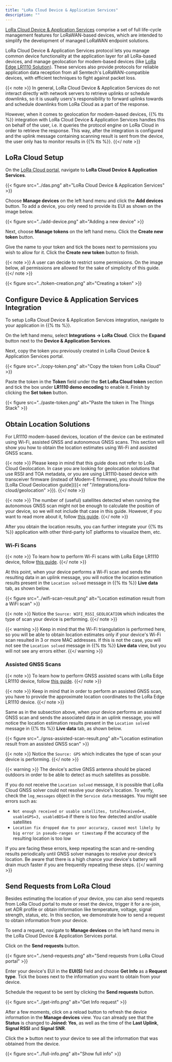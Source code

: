 ```yaml
---
title: "LoRa Cloud Device & Application Services"
description: ""
---
```


[LoRa Cloud Device & Application Services](https://www.loracloud.com/portal/device_management/home) comprise a set of full life-cycle management features for LoRaWAN-based devices, which are intended to simplify the development of managed LoRaWAN endpoint solutions.

<!--more-->

LoRa Cloud Device & Application Services protocol lets you manage common device functionality at the application layer for all LoRa-based devices, and manage geolocation for modem-based devices (like [LoRa Edge LR1110 Solution](https://www.loracloud.com/documentation/device_management?url=overview.html#lora-edge-lr1110-solution)). These services also provide protocols for reliable application data reception from all Semtech's LoRaWAN-compatible devices, with efficient techniques to fight against packet loss. 

{{< note >}} In general, LoRa Cloud Device & Application Services do not interact directly with network servers to retrieve uplinks or schedule downlinks, so it is usually users's responsibility to forward uplinks towards and schedule downlinks from LoRa Cloud as a part of the response.

However, when it comes to geolocation for modem-based devices, {{% tts %}} integration with LoRa Cloud Device & Application Services handles this on behalf of the user, i.e. it queries the protocol engine on LoRa Cloud in order to retrieve the response. This way, after the integration is configured and the uplink message containing scanning result is sent from the device, the user only has to monitor results in {{% tts %}}. {{</ note >}}

## LoRa Cloud Setup

On the [LoRa Cloud portal](https://www.loracloud.com/portal), navigate to **LoRa Cloud Device & Application Services**.

{{< figure src="../das.png" alt="LoRa Cloud Device & Application Services" >}}

Choose **Manage devices** on the left hand menu and click the **Add devices** button. To add a device, you only need to provide its EUI as shown on the image below.

{{< figure src="../add-device.png" alt="Adding a new device" >}}

Next, choose **Manage tokens** on the left hand menu. Click the **Create new token** button.

Give the name to your token and tick the boxes next to permissions you wish to allow for it. Click the **Create new token** button to finish.

{{< note >}} A user can decide to restrict some permissions. On the image below, all permissions are allowed for the sake of simplicity of this guide. {{</ note >}}

{{< figure src="../token-creation.png" alt="Creating a token" >}}

## Configure Device & Application Services Integration

To setup LoRa Cloud Device & Application Services integration, navigate to your application in {{% tts %}}.

On the left hand menu, select **Integrations &#8594; LoRa Cloud**. Click the **Expand** button next to the **Device & Application Services**.

Next, copy the token you previously created in LoRa Cloud Device & Application Services portal.

{{< figure src="../copy-token.png" alt="Copy the token from LoRa Cloud" >}}

Paste the token in the **Token** field under the **Set LoRa Cloud token** section and tick the box under **LR1110 demo encoding** to enable it. Finish by clicking the **Set token** button.

{{< figure src="../paste-token.png" alt="Paste the token in The Things Stack" >}}

## Obtain Location Solutions 

For LR1110 modem-based devices, location of the device can be estimated using Wi-Fi, assisted GNSS and autonomous GNSS scans. This section will show you how to obtain the location estimates using Wi-Fi and assisted GNSS scans.

{{< note >}} Please keep in mind that this guide does not refer to  LoRa Cloud Geolocation. In case you are looking for geolocation solutions that use RSSI and TOA metadata, or you are using LR1110-based device with transceiver firmware (instead of Modem-E firmware), you should follow the [LoRa Cloud Geolocation guide]({{< ref "/integrations/lora-cloud/geolocation" >}}). {{</ note >}}

{{< note >}}  The number of (useful) satellites detected when running the autonomous GNSS scan might not be enough to calculate the position of your device, so we will not include that case in this guide. However, if you want to read more about it, follow [this guide](https://lora-developers.semtech.com/learning-center/hands-on-labs/build-end-to-end-solution-using-lorawan-and-loraedge/find-the-location-of-your-tracking-device/#run-an-autonomous-gnss-scan-and-send-results). {{</ note >}}

After you obtain the location results, you can further integrate your {{% tts %}} application with other third-party IoT platforms to visualize them, etc.

### Wi-Fi Scans

{{< note >}} To learn how to perform Wi-Fi scans with LoRa Edge LR1110 device, follow [this guide](https://lora-developers.semtech.com/learning-center/hands-on-labs/build-end-to-end-solution-using-lorawan-and-loraedge/find-the-location-of-your-tracking-device/#run-a-wi-fi-scan-and-send-results). {{</ note >}}

At this point, when your device performs a Wi-Fi scan and sends the resulting data in an uplink message, you will notice the location estimation results present in the `Location solved` message in {{% tts %}} **Live data** tab, as shown below.

{{< figure src="../wifi-scan-result.png" alt="Location estimation result from a WiFi scan" >}}

{{< note >}} Notice the `Source: WIFI_RSSI_GEOLOCATION` which indicates the type of scan your device is performing. {{</ note >}}

{{< warning >}} Keep in mind that the Wi-Fi triangulation is performed here, so you will be able to obtain location estimates only if your device's Wi-Fi scan resulted in 3 or more MAC addresses. If this is not the case, you will not see the `Location solved` message in {{% tts %}} **Live data** view, but you will not see any errors either. {{</ warning >}}

### Assisted GNSS Scans

{{< note >}} To learn how to perform GNSS assisted scans with LoRa Edge LR1110 device, follow [this guide](https://lora-developers.semtech.com/learning-center/hands-on-labs/build-end-to-end-solution-using-lorawan-and-loraedge/find-the-location-of-your-tracking-device/#configure-and-run-an-assisted-gnss-scan-and-send-results). {{</ note >}}

{{< note >}} Keep in mind that in order to perform an assisted GNSS scan, you have to provide the approximate location coordinates to the LoRa Edge LR1110 device. {{</ note >}}

Same as in the subsection above, when your device performs an assisted GNSS scan and sends the associated data in an uplink message, you will notice the location estimation results present in the `Location solved` message in {{% tts %}} **Live data** tab, as shown below.

{{< figure src="../gnss-assisted-scan-result.png" alt="Location estimation result from an assisted GNSS scan" >}}

{{< note >}} Notice the `Source: GPS` which indicates the type of scan your device is performing. {{</ note >}}

{{< warning >}} The device's active GNSS antenna should be placed outdoors in order to be able to detect as much satellites as possible.

If you do not receive the `Location solved` message, it is possible that LoRa Cloud GNSS solver could not resolve your device's location. To verify, check the `log_messages` object in the `Service data` messages. You might see errors such as:

- `Not enough received or usable satellites, totalReceived=4, usableGPS=3, usableBDS=0` if there is too few detected and/or usable satellites
- `Location fix dropped due to poor accuracy, caused most likely by big error in pseudo-ranges or timestamp` if the accuracy of the resulting location is too low

If you are facing these errors, keep repeating the scan and re-sending results periodically until GNSS solver manages to resolve your device's location. Be aware that there is a high chance your device's battery will drain much faster if you are frequently repeating these steps. {{</ warning >}}

## Send Requests from LoRa Cloud

Besides estimating the location of your device, you can also send requests from LoRa Cloud portal to mute or reset the device, trigger it for a re-join, set ADR profile or obtain information like temperature, voltage, signal strength, status, etc. In this section, we demonstrate how to send a request to obtain information from your device.

To send a request, navigate to **Manage devices** on the left hand menu in the LoRa Cloud Device & Application Services portal.

Click on the **Send requests** button.

{{< figure src="../send-requests.png" alt="Send requests from LoRa Cloud portal" >}}

Enter your device's EUI in the **EUI(S)** field and choose **Get Info** as a **Request type**. Tick the boxes next to the information you want to obtain from your device.

Schedule the request to be sent by clicking the **Send requests** button.

{{< figure src="../get-info.png" alt="Get Info request" >}}

After a few moments, click on a reload button to refresh the device information in the **Manage devices** view. You can already see that the **Status** is changed to **Joined: Yes**, as well as the time of the **Last Uplink**, **Signal RSSI** and **Signal SNR**. 

Click the **>** button next to your device to see all the information that was obtained from the device.

{{< figure src="../full-info.png" alt="Show full info" >}}
